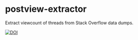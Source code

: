 # postview-extractor
Extract viewcount of threads from Stack Overflow data dumps.

[![DOI](https://zenodo.org/badge/229545306.svg)](https://zenodo.org/badge/latestdoi/229545306)
